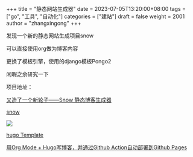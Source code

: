 +++
title = "静态网站生成器"
date = 2023-07-05T13:20:00+08:00
tags = ["go", "工具", "自动化"]
categories = ["建站"]
draft = false
weight = 2001
author = "zhangxingong"
+++

发现一个新的静态网站生成项目snow

可以直接使用org做为博客内容

更换了模板引擎，使用的django模板Pongo2

闲暇之余研究一下

项目地址：

[又造了一个新轮子——Snow 静态博客生成器](https://www.v2ex.com/t/922345)

[snow](https://github.com/honmaple/snow)

![](https://cdn.v2ex.com/avatar/f380/cb25/120533_large.png?m=1655365332)

[hugo Template](https://gohugo.io/templates/introduction/)

[用Org Mode + Hugo写博客，并通过Github Action自动部署到Github Pages](https://superbear.github.io/post/2021/11/use-org-mode-and-hugo-to-write-blog/)
